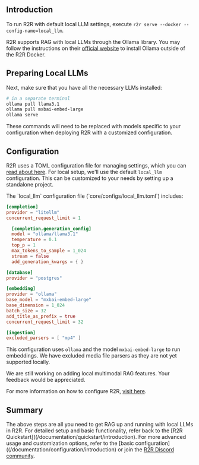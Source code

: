 
## Introduction

To run R2R with default local LLM settings, execute `r2r serve --docker --config-name=local_llm`.

R2R supports RAG with local LLMs through the Ollama library. You may follow the instructions on their [official website](https://ollama.com/) to install Ollama outside of the R2R Docker.

## Preparing Local LLMs

Next, make sure that you have all the necessary LLMs installed:
```bash
# in a separate terminal
ollama pull llama3.1
ollama pull mxbai-embed-large
ollama serve
```

These commands will need to be replaced with models specific to your configuration when deploying R2R with a customized configuration.

## Configuration

R2R uses a TOML configuration file for managing settings, which you can [read about here](/documentation/configuration/introduction). For local setup, we'll use the default `local_llm` configuration. This can be customized to your needs by setting up a standalone project.

<AccordionGroup>


<Accordion icon="gear" title="Local Configuration Details">
The `local_llm` configuration file (`core/configs/local_llm.toml`) includes:

```toml
[completion]
provider = "litellm"
concurrent_request_limit = 1

  [completion.generation_config]
  model = "ollama/llama3.1"
  temperature = 0.1
  top_p = 1
  max_tokens_to_sample = 1_024
  stream = false
  add_generation_kwargs = { }

[database]
provider = "postgres"

[embedding]
provider = "ollama"
base_model = "mxbai-embed-large"
base_dimension = 1_024
batch_size = 32
add_title_as_prefix = true
concurrent_request_limit = 32

[ingestion]
excluded_parsers = [ "mp4" ]
```

This configuration uses `ollama` and the model `mxbai-embed-large` to run embeddings. We have excluded media file parsers as they are not yet supported locally.

<Note>
We are still working on adding local multimodal RAG features. Your feedback would be appreciated.
</Note>

</Accordion>

</AccordionGroup>

For more information on how to configure R2R, [visit here](/documentation/configuration/introduction).

## Summary

The above steps are all you need to get RAG up and running with local LLMs in R2R. For detailed setup and basic functionality, refer back to the [R2R Quickstart]((/documentation/quickstart/introduction). For more advanced usage and customization options, refer to the [basic configuration]((/documentation/configuration/introduction) or join the [R2R Discord community](https://discord.gg/p6KqD2kjtB).